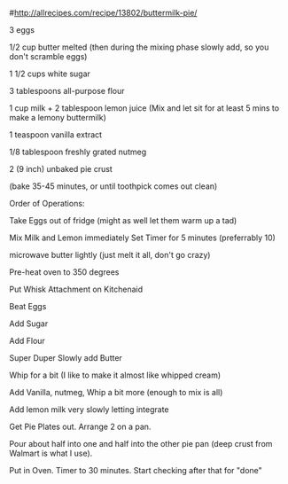 #http://allrecipes.com/recipe/13802/buttermilk-pie/

3 eggs 

1/2 cup butter melted (then during the mixing phase slowly add, so you don't scramble eggs)

1 1/2 cups white sugar 

3 tablespoons all-purpose flour 

1 cup milk + 2 tablespoon lemon juice (Mix and let sit for at least 5 mins to make a lemony buttermilk)

1 teaspoon vanilla extract 

1/8 tablespoon freshly grated nutmeg 

2 (9 inch) unbaked pie crust

(bake 35-45 minutes, or until toothpick comes out clean)


Order of Operations:

Take Eggs out of fridge (might as well let them warm up a tad)

Mix Milk and Lemon immediately Set Timer for 5 minutes (preferrably 10)

microwave butter lightly (just melt it all, don't go crazy)

Pre-heat oven to 350 degrees

Put Whisk Attachment on Kitchenaid

Beat Eggs

Add Sugar

Add Flour

Super Duper Slowly add Butter

Whip for a bit (I like to make it almost like whipped cream)

Add Vanilla, nutmeg, Whip a bit more (enough to mix is all)

Add lemon milk very slowly letting integrate

Get Pie Plates out. Arrange 2 on a pan.

Pour about half into one and half into the other pie pan (deep crust from Walmart is what I use).

Put in Oven. Timer to 30 minutes. Start checking after that for "done"
